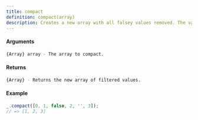 ```yaml
---
title: compact
definition: compact(array)
description: Creates a new array with all falsey values removed. The values `false`, `null`, `0`, `""`, `undefined`, and `NaN` are falsey.
---
```


#### Arguments

```bash
{Array} array - The array to compact.
```

#### Returns

```bash
{Array} - Returns the new array of filtered values.
```

#### Example

```ts
_.compact([0, 1, false, 2, '', 3]);
// => [1, 2, 3]
```
